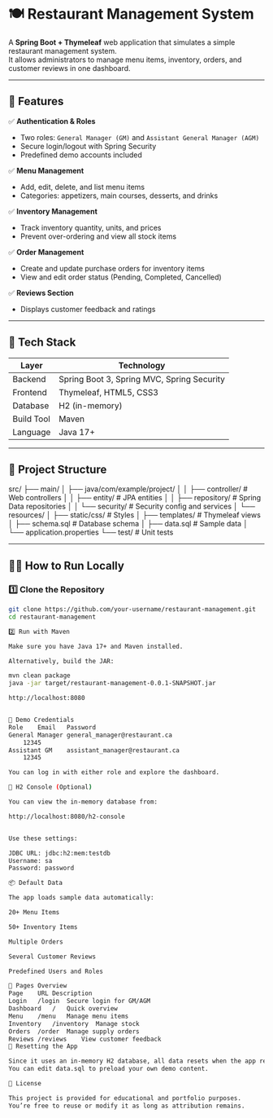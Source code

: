 # 🍽️ Restaurant Management System

A **Spring Boot + Thymeleaf** web application that simulates a simple restaurant management system.  
It allows administrators to manage menu items, inventory, orders, and customer reviews in one dashboard.  

---

## 🚀 Features

✅ **Authentication & Roles**
- Two roles: `General Manager (GM)` and `Assistant General Manager (AGM)`  
- Secure login/logout with Spring Security  
- Predefined demo accounts included  

✅ **Menu Management**
- Add, edit, delete, and list menu items  
- Categories: appetizers, main courses, desserts, and drinks  

✅ **Inventory Management**
- Track inventory quantity, units, and prices  
- Prevent over-ordering and view all stock items  

✅ **Order Management**
- Create and update purchase orders for inventory items  
- View and edit order status (Pending, Completed, Cancelled)  

✅ **Reviews Section**
- Displays customer feedback and ratings  

---

## 🧩 Tech Stack

| Layer | Technology |
|-------|-------------|
| Backend | Spring Boot 3, Spring MVC, Spring Security |
| Frontend | Thymeleaf, HTML5, CSS3 |
| Database | H2 (in-memory) |
| Build Tool | Maven |
| Language | Java 17+ |

---

## 🧠 Project Structure

src/
├── main/
│ ├── java/com/example/project/
│ │ ├── controller/ # Web controllers
│ │ ├── entity/ # JPA entities
│ │ ├── repository/ # Spring Data repositories
│ │ └── security/ # Security config and services
│ └── resources/
│ ├── static/css/ # Styles
│ ├── templates/ # Thymeleaf views
│ ├── schema.sql # Database schema
│ ├── data.sql # Sample data
│ └── application.properties
└── test/ # Unit tests

---

## 🧑‍💻 How to Run Locally

### 1️⃣ Clone the Repository
```bash
git clone https://github.com/your-username/restaurant-management.git
cd restaurant-management

2️⃣ Run with Maven

Make sure you have Java 17+ and Maven installed.

Alternatively, build the JAR:

mvn clean package
java -jar target/restaurant-management-0.0.1-SNAPSHOT.jar

http://localhost:8080


🔐 Demo Credentials
Role	Email	Password
General Manager	general_manager@restaurant.ca
	12345
Assistant GM	assistant_manager@restaurant.ca
	12345

You can log in with either role and explore the dashboard.

🧰 H2 Console (Optional)

You can view the in-memory database from:

http://localhost:8080/h2-console


Use these settings:

JDBC URL: jdbc:h2:mem:testdb
Username: sa
Password: password

📦 Default Data

The app loads sample data automatically:

20+ Menu Items

50+ Inventory Items

Multiple Orders

Several Customer Reviews

Predefined Users and Roles

📸 Pages Overview
Page	URL	Description
Login	/login	Secure login for GM/AGM
Dashboard	/	Quick overview
Menu	/menu	Manage menu items
Inventory	/inventory	Manage stock
Orders	/order	Manage supply orders
Reviews	/reviews	View customer feedback
🧹 Resetting the App

Since it uses an in-memory H2 database, all data resets when the app restarts.
You can edit data.sql to preload your own demo content.

📄 License

This project is provided for educational and portfolio purposes.
You’re free to reuse or modify it as long as attribution remains.